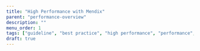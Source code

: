 ```yaml
---
title: "High Performance with Mendix"
parent: "performance-overview"
description: ""
menu_order: 1
tags: ["guideline", "best practice", "high performance", "performance", "enterprise", "core"]
draft: true
---
```


